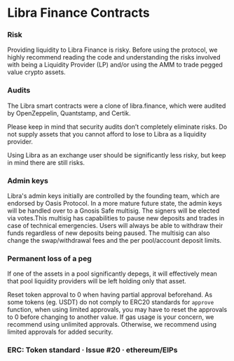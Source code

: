 # Libra Finance Contracts

### Risk
Providing liquidity to Libra Finance is risky. Before using the protocol, we highly recommend reading the code and understanding the risks involved with being a Liquidity Provider (LP) and/or using the AMM to trade pegged value crypto assets.

### Audits
The Libra smart contracts were a clone of libra.finance, which were audited by OpenZeppelin, Quantstamp, and Certik.

Please keep in mind that security audits don’t completely eliminate risks. Do not supply assets that you cannot afford to lose to Libra as a liquidity provider.

Using Libra as an exchange user should be significantly less risky, but keep in mind there are still risks.

### Admin keys
Libra's admin keys initially are controlled by the founding team, which are endorsed by Oasis Protocol. In a more mature future state, the admin keys will be handled over to a Gnosis Safe multisig. The signers will be elected via votes.This multisig has capabilities to pause new deposits and trades in case of technical emergencies. Users will always be able to withdraw their funds regardless of new deposits being paused. The multisig can also change the swap/withdrawal fees and the per pool/account deposit limits.

### Permanent loss of a peg
If one of the assets in a pool significantly depegs, it will effectively mean that pool liquidity providers will be left holding only that asset.

Reset token approval to 0 when having partial approval beforehand.
As some tokens (eg. USDT) do not comply to ERC20 standards for `approve` function, when using limited approvals, you may have to reset the approvals to 0 before changing to another value. If gas usage is your concern, we recommend using unlimited approvals. Otherwise, we recommend using limited approvals for added security.

### ERC: Token standard · Issue #20 · ethereum/EIPs